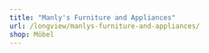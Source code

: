 ```yaml
---
title: "Manly's Furniture and Appliances"
url: /longview/manlys-furniture-and-appliances/
shop: Möbel
---
```

